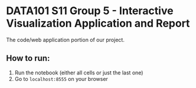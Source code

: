 # DATA101 S11 Group 5 - Interactive Visualization Application and Report

The code/web application portion of our project.

## How to run:
1. Run the notebook (either all cells or just the last one)
2. Go to ```localhost:8555``` on your browser
